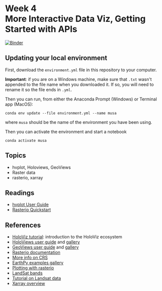 # Week 4<br>More Interactive Data Viz, Getting Started with APIs

[![Binder](https://mybinder.org/badge_logo.svg)](https://mybinder.org/v2/gh/MUSA-620-Fall-2019/week-4/master?filepath=lecture-4.ipynb)

## Updating your local environment

First, download the `environment.yml` file in this repository to your computer.

**Important**: if you are on a Windows machine, make sure that `.txt` wasn't appended to the file name when you downloaded it. If so, you will need to rename it so the file ends in `.yml`.

Then you can run, from either the Anaconda Prompt (Windows) or Terminal app (MacOS):

```
conda env update --file environment.yml --name musa
```

where `musa` should be the name of the environment you have been using.

Then you can activate the environment and start a notebook

```
conda activate musa
```

## Topics

- hvplot, Holoviews, GeoViews
- Raster data
- rasterio, xarray

## Readings

- [hvplot User Guide](https://hvplot.pyviz.org/user_guide/index.html)
- [Rasterio Quickstart](https://rasterio.readthedocs.io/en/latest/quickstart.html)

## References

- [HoloViz tutorial](https://holoviz.org/talks/index.html): introduction to the HoloViz ecosystem
- [HoloViews user guide](http://holoviews.org/user_guide/index.html) and [gallery](http://holoviews.org/gallery/index.html)
- [GeoViews user guide](http://geoviews.org/user_guide/index.html) and [gallery](http://geoviews.org/gallery/index.html)
- [Rasterio documentation](https://rasterio.readthedocs.io/en/latest/index.html)
- [More info on CRS](https://datacarpentry.org/organization-geospatial/03-crs/index.html)
- [EarthPy examples gallery](https://earthpy.readthedocs.io/en/latest/gallery_vignettes/index.html)
- [Plotting with rasterio](https://rasterio.readthedocs.io/en/stable/topics/plotting.html)
- [LandSat bands](https://www.usgs.gov/faqs/what-are-best-landsat-spectral-bands-use-my-research?qt-news_science_products=0#qt-news_science_products)
- [Tutorial on Landsat data](https://www.earthdatascience.org/courses/earth-analytics-python/multispectral-remote-sensing-in-python/landsat-bands-geotif-in-Python/)
- [Xarray overview](http://xarray.pydata.org/en/stable/quick-overview.html)
